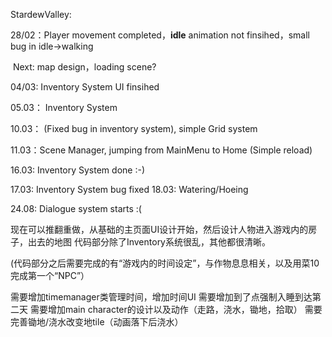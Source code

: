 StardewValley:

28/02：Player movement completed，**idle** animation not finsihed，small bug in idle->walking

​			  Next: map design，loading scene?

04/03:   Inventory System UI finsihed

05.03： Inventory System

10.03： (Fixed bug in inventory system), simple Grid system

11.03：Scene Manager, jumping from MainMenu to Home (Simple reload)

16.03:   Inventory System done :-)

17.03:   Inventory System bug fixed
18.03:   Watering/Hoeing

24.08:   Dialogue system starts :(



现在可以推翻重做，从基础的主页面UI设计开始，然后设计人物进入游戏内的房子，出去的地图
代码部分除了Inventory系统很乱，其他都很清晰。

(代码部分之后需要完成的有“游戏内的时间设定”，与作物息息相关，以及用菜10完成第一个“NPC”）


需要增加timemanager类管理时间，增加时间UI
需要增加到了点强制入睡到达第二天
需要增加main character的设计以及动作（走路，浇水，锄地，拾取）
需要完善锄地/浇水改变地tile（动画落下后浇水）


